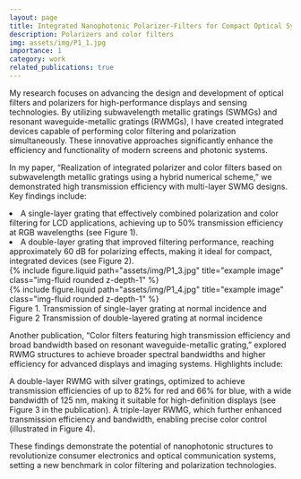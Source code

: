 ```yaml
---
layout: page
title: Integrated Nanophotonic Polarizer-Filters for Compact Optical Systems
description: Polarizers and color filters
img: assets/img/P1_1.jpg
importance: 1
category: work
related_publications: true
---
```


My research focuses on advancing the design and development of optical filters
and polarizers for high-performance displays and sensing technologies. By
utilizing subwavelength metallic gratings (SWMGs) and resonant
waveguide-metallic gratings (RWMGs), I have created integrated devices capable
of performing color filtering and polarization simultaneously. These innovative
approaches significantly enhance the efficiency and functionality of modern
screens and photonic systems.

In my paper, “Realization of integrated polarizer and color filters based on
subwavelength metallic gratings using a hybrid numerical scheme,” we
demonstrated high transmission efficiency with multi-layer SWMG designs.
Key findings include:

<li> A single-layer grating that effectively combined polarization and color
filtering for LCD applications, achieving up to 50% transmission efficiency at
RGB wavelengths (see Figure 1).</li>

<li> A double-layer grating that improved filtering performance, reaching
approximately 60 dB for polarizing effects, making it ideal for compact,
integrated devices (see Figure 2).</li>
<div class="row justify-content-sm-center">
    <div class="col-sm-4 mt-3 mt-md-0">
        {% include figure.liquid path="assets/img/P1_3.jpg" title="example image" class="img-fluid rounded z-depth-1" %}
    </div>
    <div class="col-sm-4 mt-3 mt-md-0">
        {% include figure.liquid path="assets/img/P1_4.jpg" title="example image" class="img-fluid rounded z-depth-1" %}
    </div>
</div>
<div class="caption">
    Figure 1. Transmission of single-layer grating at normal incidence
    and Figure 2 Transmission of double-layered grating at normal incidence
</div>

Another publication, “Color filters featuring high transmission efficiency
and broad bandwidth based on resonant waveguide-metallic grating,” explored
RWMG structures to achieve broader spectral bandwidths and higher efficiency
for advanced displays and imaging systems. Highlights include:

A double-layer RWMG with silver gratings, optimized to achieve transmission
efficiencies of up to 82% for red and 66% for blue, with a wide bandwidth of
125 nm, making it suitable for high-definition displays
(see Figure 3 in the publication).
A triple-layer RWMG, which further enhanced transmission efficiency and
bandwidth, enabling precise color control (illustrated in Figure 4).

These findings demonstrate the potential of nanophotonic structures to
revolutionize consumer electronics and optical communication systems, setting a
new benchmark in color filtering and polarization technologies.
